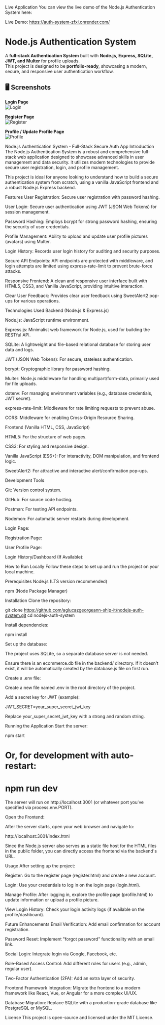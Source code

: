 Live Application
You can view the live demo of the Node.js Authentication System here:

Live Demo: https://auth-system-zfxi.onrender.com/


# Node.js Authentication System

A **full-stack Authentication System** built with **Node.js, Express, SQLite, JWT, and Multer** for profile uploads.  
This project is designed to be **portfolio-ready**, showcasing a modern, secure, and responsive user authentication workflow.



## 🖥️ Screenshots

**Login Page**  
![Login](https://github.com/aglucazgeorgeann-ship-it/nodejs-auth-system/blob/main/login.jpg?raw=true)

**Register Page**  
![Register](https://github.com/aglucazgeorgeann-ship-it/nodejs-auth-system/blob/main/register.jpg?raw=true)

**Profile / Update Profile Page**  
![Profile](https://github.com/aglucazgeorgeann-ship-it/nodejs-auth-system/blob/main/updateprofile.jpg?raw=true)

Node.js Authentication System - Full-Stack Secure Auth App
Introduction
The Node.js Authentication System is a robust and comprehensive full-stack web application designed to showcase advanced skills in user management and data security. It utilizes modern technologies to provide secure user registration, login, and profile management.

This project is ideal for anyone looking to understand how to build a secure authentication system from scratch, using a vanilla JavaScript frontend and a robust Node.js Express backend.

Features
User Registration: Secure user registration with password hashing.

User Login: Secure user authentication using JWT (JSON Web Tokens) for session management.

Password Hashing: Employs bcrypt for strong password hashing, ensuring the security of user credentials.

Profile Management: Ability to upload and update user profile pictures (avatars) using Multer.

Login History: Records user login history for auditing and security purposes.

Secure API Endpoints: API endpoints are protected with middleware, and login attempts are limited using express-rate-limit to prevent brute-force attacks.

Responsive Frontend: A clean and responsive user interface built with HTML5, CSS3, and Vanilla JavaScript, providing intuitive interaction.

Clear User Feedback: Provides clear user feedback using SweetAlert2 pop-ups for various operations.

Technologies Used
Backend (Node.js & Express.js)

Node.js: JavaScript runtime environment.

Express.js: Minimalist web framework for Node.js, used for building the RESTful API.

SQLite: A lightweight and file-based relational database for storing user data and logs.

JWT (JSON Web Tokens): For secure, stateless authentication.

bcrypt: Cryptographic library for password hashing.

Multer: Node.js middleware for handling multipart/form-data, primarily used for file uploads.

dotenv: For managing environment variables (e.g., database credentials, JWT secret).

express-rate-limit: Middleware for rate limiting requests to prevent abuse.

CORS: Middleware for enabling Cross-Origin Resource Sharing.

Frontend (Vanilla HTML, CSS, JavaScript)

HTML5: For the structure of web pages.

CSS3: For styling and responsive design.

Vanilla JavaScript (ES6+): For interactivity, DOM manipulation, and frontend logic.

SweetAlert2: For attractive and interactive alert/confirmation pop-ups.

Development Tools

Git: Version control system.

GitHub: For source code hosting.

Postman: For testing API endpoints.

Nodemon: For automatic server restarts during development.

Login Page:

Registration Page:

User Profile Page:

Login History/Dashboard (If Available):

How to Run Locally
Follow these steps to set up and run the project on your local machine.

Prerequisites
Node.js (LTS version recommended)

npm (Node Package Manager)

Installation
Clone the repository:

git clone https://github.com/aglucazgeorgeann-ship-it/nodejs-auth-system.git
cd nodejs-auth-system

Install dependencies:

npm install

Set up the database:

The project uses SQLite, so a separate database server is not needed.

Ensure there is an ecommerce.db file in the backend/ directory. If it doesn't exist, it will be automatically created by the database.js file on first run.

Create a .env file:

Create a new file named .env in the root directory of the project.

Add a secret key for JWT (example):

JWT_SECRET=your_super_secret_jwt_key

Replace your_super_secret_jwt_key with a strong and random string.

Running the Application
Start the server:

npm start
# Or, for development with auto-restart:
# npm run dev

The server will run on http://localhost:3001 (or whatever port you've specified via process.env.PORT).

Open the Frontend:

After the server starts, open your web browser and navigate to:

http://localhost:3001/index.html

Since the Node.js server also serves as a static file host for the HTML files in the public folder, you can directly access the frontend via the backend's URL.

Usage
After setting up the project:

Register: Go to the register page (register.html) and create a new account.

Login: Use your credentials to log in on the login page (login.html).

Manage Profile: After logging in, explore the profile page (profile.html) to update information or upload a profile picture.

View Login History: Check your login activity logs (if available on the profile/dashboard).

Future Enhancements
Email Verification: Add email confirmation for account registration.

Password Reset: Implement "forgot password" functionality with an email link.

Social Login: Integrate login via Google, Facebook, etc.

Role-Based Access Control: Add different roles for users (e.g., admin, regular user).

Two-Factor Authentication (2FA): Add an extra layer of security.

Frontend Framework Integration: Migrate the frontend to a modern framework like React, Vue, or Angular for a more complex UI/UX.

Database Migration: Replace SQLite with a production-grade database like PostgreSQL or MySQL.

License
This project is open-source and licensed under the MIT License.
